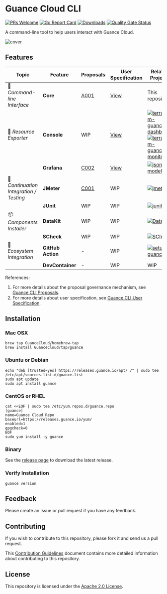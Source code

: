 # Guance Cloud CLI

[![PRs Welcome](https://img.shields.io/badge/PRs-welcome-blue.svg?style=flat&logo=github&color=2370ff&labelColor=454545)](http://makeapullrequest.com)
[![Go Report Card](https://goreportcard.com/badge/github.com/GuanceCloud/guance-cli)](https://goreportcard.com/report/github.com/GuanceCloud/guance-cli)
[![Downloads](https://img.shields.io/github/downloads/GuanceCloud/guance-cli/total.svg)](https://github.com/GuanceCloud/guance-cli/releases)
[![Quality Gate Status](https://sonarcloud.io/api/project_badges/measure?project=GuanceCloud_guance-cli&metric=alert_status)](https://sonarcloud.io/summary/new_code?id=GuanceCloud_guance-cli)

A command-line tool to help users interact with Guance Cloud.

![cover](./artwork/cover.png)

## Features

| Topic                                  | Feature           | Proposals                                                 | User Specification                       | Related Projects                                             |
| -------------------------------------- | ----------------- |-----------------------------------------------------------| ---------------------------------------- | ------------------------------------------------------------ |
| 🔧 _Command-line Interface_             | **Core**          | [A001](./proposals/A001-guance-cli-overview.md)           | [View](specs/guance.spec.md)             | This repository                                              |
| 🚅 _Resource Exporter_                  | **Console**       | WIP                                                       | [View](specs/iac/import/console.spec.md) | [![terraform-guance-dashboard](https://img.shields.io/badge/guance-terraform--guance--dashboard-blue?style=flat-square&logo=github)](https://github.com/GuanceCloud/terraform-guance-dashboard)<br/>[![terraform-guance-monitor](https://img.shields.io/badge/guance-terraform--guance--monitor-blue?style=flat-square&logo=github)](https://github.com/GuanceCloud/terraform-guance-monitor) |
|                                        | **Grafana**       | [C002](./proposals/C002-importer-grafana.md)              | [View](specs/iac/import/grafana.spec.md) | [![json-model](https://img.shields.io/badge/guance-json--model-blue?style=flat-square&logo=github)](https://github.com/GuanceCloud/json-model) |
| 🚀 _Continuation Integration / Testing_ | **JMeter**        | [C001](./proposals/C001-continuous-integration-jmeter.md) | WIP                                      | [![jmeter](https://img.shields.io/badge/apache-jmeter-blue?style=flat-square&logo=github)](https://github.com/apache/jmeter) |
|                                        | **JUnit**         | WIP                                                       | WIP                                      | [![junit](https://img.shields.io/badge/junit--team-junit5-blue?style=flat-square&logo=github)](https://github.com/junit-team/junit5) |
| 📦 *Components Installer*               | **DataKit**       | WIP                                                       | WIP                                      | [![DataKit](https://img.shields.io/badge/guance-DataKit-blue?style=flat-square&logo=github)](https://github.com/GuanceCloud/DataKit) |
|                                        | **SCheck**        | WIP                                                       | WIP                                      | [![SCheck](https://img.shields.io/badge/guance-SCheck-blue?style=flat-square&logo=github)](https://github.com/GuanceCloud/SCheck) |
| 🔭 _Ecosystem Integration_              | **GitHub Action** | -                                                         | WIP                                      | [![setup-guance](https://img.shields.io/badge/guance-setup--guance-blue?style=flat-square&logo=github)](https://github.com/GuanceCloud/setup-guance) |
|                                        | **DevContainer**  | -                                                         | WIP                                      | WIP                                                          |

References:

1. For more details about the proposal governance mechanism, see [Guance CLI Proposals](./proposals/README.md).
2. For more details about user specification, see [Guance CLI User Specification](./specs/README.md).

## Installation

### Mac OSX

```shell
brew tap GuanceCloud/homebrew-tap
brew install GuanceCloud/tap/guance
```

### Ubuntu or Debian

```shell
echo "deb [trusted=yes] https://releases.guance.io/apt/ /" | sudo tee /etc/apt/sources.list.d/guance.list
sudo apt update
sudo apt install guance
```

### CentOS or RHEL

```shell
cat <<EOF | sudo tee /etc/yum.repos.d/guance.repo
[guance]
name=Guance Cloud Repo
baseurl=https://releases.guance.io/yum/
enabled=1
gpgcheck=0
EOF
sudo yum install -y guance
```

### Binary

See the [release page](https://github.com/GuanceCloud/guance-cli/releases) to download the latest release.

### Verify Installation

```shell
guance version
```

## Feedback

Please create an issue or pull request if you have any feedback.

## Contributing

If you wish to contribute to this repository, please fork it and send us a pull request.

This [Contribution Guidelines](https://guance.io/contribution-guide/) document contains more detailed information about contributing to this repository.

## License

This repository is licensed under the [Apache 2.0 License](./LICENSE).
